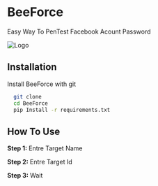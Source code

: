 
# BeeForce

Easy Way To PenTest Facebook Acount Password

![Logo](https://www.kindpng.com/picc/m/85-855915_bee-logo-png-png-logo-honey-bee-transparent.png)

## Installation

Install BeeForce with git

```bash
  git clone 
  cd BeeForce
  pip Install -r requirements.txt

```
    
## How To Use

**Step 1:** Entre Target Name

**Step 2:** Entre Target Id

**Step 3:** Wait



